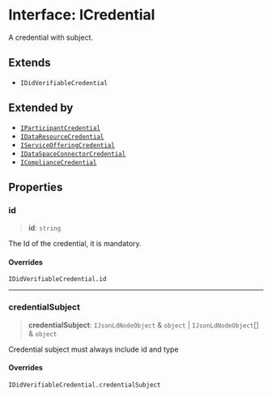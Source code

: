 # Interface: ICredential

A credential with subject.

## Extends

- `IDidVerifiableCredential`

## Extended by

- [`IParticipantCredential`](IParticipantCredential.md)
- [`IDataResourceCredential`](IDataResourceCredential.md)
- [`IServiceOfferingCredential`](IServiceOfferingCredential.md)
- [`IDataSpaceConnectorCredential`](IDataSpaceConnectorCredential.md)
- [`IComplianceCredential`](IComplianceCredential.md)

## Properties

### id

> **id**: `string`

The Id of the credential, it is mandatory.

#### Overrides

`IDidVerifiableCredential.id`

***

### credentialSubject

> **credentialSubject**: `IJsonLdNodeObject` & `object` \| `IJsonLdNodeObject`[] & `object`

Credential subject must always include id and type

#### Overrides

`IDidVerifiableCredential.credentialSubject`
